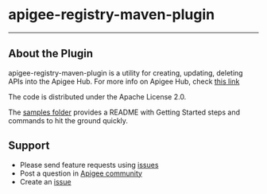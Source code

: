 # apigee-registry-maven-plugin

----------------
About the Plugin
----------------

apigee-registry-maven-plugin is a utility for creating, updating, deleting APIs into the Apigee Hub. For more info on Apigee Hub, check [this link](https://cloud.google.com/apigee/docs/api-hub/what-is-api-hub)

The code is distributed under the Apache License 2.0.


The [samples folder](./samples) provides a README with Getting Started steps and commands to hit the ground quickly. 


## Support
* Please send feature requests using [issues](https://github.com/apigee/apigee-registry-maven-plugin/issues)
* Post a question in [Apigee community](https://community.apigee.com/index.html)
* Create an [issue](https://github.com/apigee/apigee-registry-maven-plugin/issues/new)

